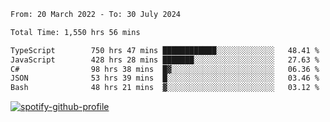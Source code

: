 <!--START_SECTION:waka-->

```txt
From: 20 March 2022 - To: 30 July 2024

Total Time: 1,550 hrs 56 mins

TypeScript        750 hrs 47 mins ████████████░░░░░░░░░░░░░   48.41 %
JavaScript        428 hrs 28 mins ███████░░░░░░░░░░░░░░░░░░   27.63 %
C#                98 hrs 38 mins  █▓░░░░░░░░░░░░░░░░░░░░░░░   06.36 %
JSON              53 hrs 39 mins  █░░░░░░░░░░░░░░░░░░░░░░░░   03.46 %
Bash              48 hrs 21 mins  ▓░░░░░░░░░░░░░░░░░░░░░░░░   03.12 %
```

<!--END_SECTION:waka-->
[![spotify-github-profile](https://spotify-github-profile.vercel.app/api/view?uid=c00zprrvy9xiloa9qnco3hmng&cover_image=true&theme=novatorem&show_offline=false&background_color=121212&bar_color=53b14f&bar_color_cover=false)](https://spotify-github-profile.vercel.app/api/view?uid=c00zprrvy9xiloa9qnco3hmng&redirect=true)



